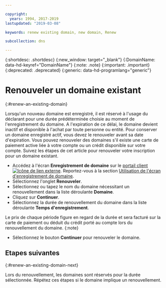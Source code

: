 ```yaml
---

copyright:
  years: 1994, 2017-2019
lastupdated: "2019-03-08"

keywords: renew existing domain, new domain, Renew

subcollection: dns

---
```


{:shortdesc: .shortdesc}
{:new_window: target="_blank"}
{:DomainName: data-hd-keyref="DomainName"}
{:note: .note}
{:important: .important}
{:deprecated: .deprecated}
{:generic: data-hd-programlang="generic"}

# Renouveler un domaine existant
{:#renew-an-existing-domain}

Lorsqu'un nouveau domaine est enregistré, il est réservé à l'usage du déclarant pour une durée prédéterminée choisie au moment de l'enregistrement du domaine. A l'expiration de ce délai, le domaine devient inactif et disponible à l'achat par toute personne ou entité. Pour conserver un domaine enregistré actif, vous devez le renouveler avant sa date d'expiration. Vous pouvez renouveler des domaines s'il existe une carte de paiement active liée à votre compte ou un crédit disponible sur votre compte. Suivez les étapes de cet article pour renouveler votre inscription pour un domaine existant.

* Accédez à l'écran **Enregistrement de domaine** sur le [portail client ![Icône de lien externe](../../icons/launch-glyph.svg "Icône de lien externe")](https://{DomainName}/). Reportez-vous à la section [Utilisation de l'écran d'enregistrement de domaine](/docs/infrastructure/dns?topic=dns-how-to-use-the-domain-registration-screen).
* Sélectionnez l'onglet **Renouveler**.
* Sélectionnez ou tapez le nom du domaine nécessitant un renouvellement dans la liste déroulante **Domaine**.
* Cliquez sur **Continuer**.
* Sélectionnez la durée de renouvellement du domaine dans la liste déroulante **Temps d'enregistrement**.

Le prix de chaque période figure en regard de la durée et sera facturé sur la carte de paiement ou déduit du crédit porté au compte lors du renouvellement du domaine.
{:note}

* Sélectionnez le bouton **Continuer** pour renouveler le domaine.

## Etapes suivantes
{:#renew-an-existing-domain-next}

Lors du renouvellement, les domaines sont réservés pour la durée sélectionnée. Répétez ces étapes si le domaine implique un renouvellement.
